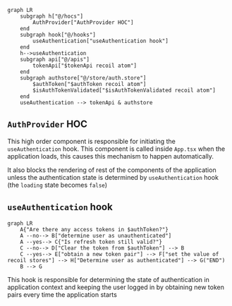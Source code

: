 
```mermaid
graph LR
	subgraph h["@/hocs"]
		AuthProvider["AuthProvider HOC"]
	end
	subgraph hook["@/hooks"]
		useAuthentication["useAuthentication hook"]
	end
	h-->useAuthentication 
	subgraph api["@/apis"]
		tokenApi["$tokenApi recoil atom"]
	end
	subgraph authstore["@/store/auth.store"]
		$authToken["$authToken recoil atom"]
		$isAuthTokenValidated["$isAuthTokenValidated recoil atom"]
	end
	useAuthentication --> tokenApi & authstore
```


## `AuthProvider` HOC

This high order component is responsible for initiating the `useAuthentication` hook. This component is called inside `App.tsx` when the application loads, this causes this mechanism to happen automatically.

It also blocks the rendering of rest of the components of the application unless the authentication state is determined by `useAuthentication` hook (the `loading` state becomes `false`)

## `useAuthentication` hook


```mermaid
graph LR
	A{"Are there any access tokens in $authToken?"}
	A --no--> B["determine user as unauthenticated"]
	A --yes--> C{"Is refresh token still valid?"}
	C --no--> D["Clear the token from $authToken"] --> B
	C --yes--> E["obtain a new token pair"] --> F["set the value of recoil stores"] --> H["Determine user as authenticated"] --> G("END")
	B --> G
```

This hook is responsible for determining the state of authentication in application context and keeping the user logged in by obtaining new token pairs every time the application starts




